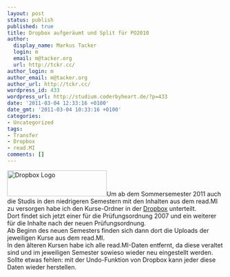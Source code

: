```yaml
---
layout: post
status: publish
published: true
title: Dropbox aufgeräumt und Split für PO2010
author:
  display_name: Markus Tacker
  login: m
  email: m@tacker.org
  url: http://tckr.cc/
author_login: m
author_email: m@tacker.org
author_url: http://tckr.cc/
wordpress_id: 433
wordpress_url: http://studium.coderbyheart.de/?p=433
date: '2011-03-04 12:33:16 +0100'
date_gmt: '2011-03-04 10:33:16 +0100'
categories:
- Uncategorized
tags:
- Transfer
- Dropbox
- read.MI
comments: []
---
```

<p><a href="http://db.tt/NYepoPI"><img class="alignright size-full wp-image-553" title="Dropbox" src="http://studium.coderbyheart.de/wp-content/uploads/2011/05/logo.png" alt="Dropbox Logo" width="231" height="60" /></a>Um ab dem Sommersemester 2011 auch die Studis in den niedrigeren Semestern mit den Inhalten aus dem read.MI zu versorgen habe ich den Kurse-Ordner in der <a href="http://db.tt/NYepoPI">Dropbox</a> unterteilt.<br />
Dort findet sich jetzt einer für die Prüfungsordnung 2007 und ein weiterer für die Inhalte nach der neuen Prüfungsordnung.<br />
Ab Beginn des neuen Semesters finden sich dann dort die Uploads der jeweiligen Kurse aus dem read.MI.<br />
In den älteren Kursen habe ich alle read.MI-Daten entfernt, da diese veraltet sind und im jeweiligen Semester sowieso wieder neu eingestellt werden.<br />
Sollte etwas fehlen: mit der Undo-Funktion von Dropbox kann jeder diese Daten wieder herstellen.</p>
